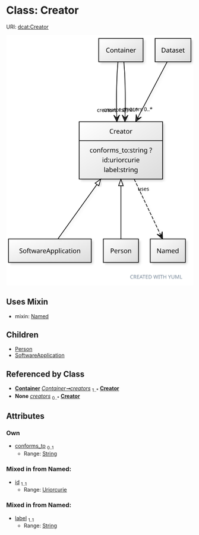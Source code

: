 
# Class: Creator



URI: [dcat:Creator](http://www.w3.org/ns/dcat#Creator)


[![img](images/Creator.svg)](images/Creator.svg)

## Uses Mixin

 *  mixin: [Named](Named.md)

## Children

 * [Person](Person.md)
 * [SoftwareApplication](SoftwareApplication.md)

## Referenced by Class

 *  **[Container](Container.md)** *[Container➞creators](Container_creators.md)*  <sub>1..\*</sub>  **[Creator](Creator.md)**
 *  **None** *[creators](creators.md)*  <sub>0..\*</sub>  **[Creator](Creator.md)**

## Attributes


### Own

 * [conforms_to](conforms_to.md)  <sub>0..1</sub>
     * Range: [String](types/String.md)

### Mixed in from Named:

 * [id](id.md)  <sub>1..1</sub>
     * Range: [Uriorcurie](types/Uriorcurie.md)

### Mixed in from Named:

 * [label](label.md)  <sub>1..1</sub>
     * Range: [String](types/String.md)
